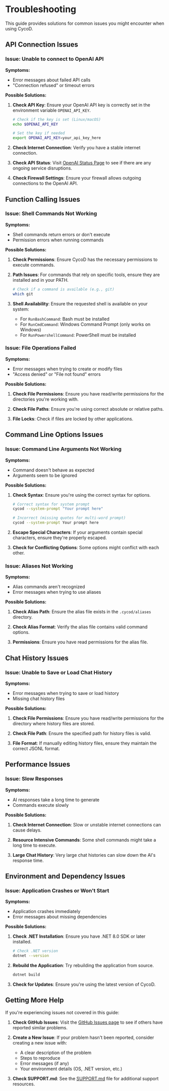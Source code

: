 # Troubleshooting

This guide provides solutions for common issues you might encounter when using CycoD.

## API Connection Issues

### Issue: Unable to connect to OpenAI API

**Symptoms:**
- Error messages about failed API calls
- "Connection refused" or timeout errors

**Possible Solutions:**
1. **Check API Key**: Ensure your OpenAI API key is correctly set in the environment variable `OPENAI_API_KEY`.
   ```bash
   # Check if the key is set (Linux/macOS)
   echo $OPENAI_API_KEY
   
   # Set the key if needed
   export OPENAI_API_KEY=your_api_key_here
   ```

2. **Check Internet Connection**: Verify you have a stable internet connection.

3. **Check API Status**: Visit [OpenAI Status Page](https://status.openai.com/) to see if there are any ongoing service disruptions.

4. **Check Firewall Settings**: Ensure your firewall allows outgoing connections to the OpenAI API.

## Function Calling Issues

### Issue: Shell Commands Not Working

**Symptoms:**
- Shell commands return errors or don't execute
- Permission errors when running commands

**Possible Solutions:**
1. **Check Permissions**: Ensure CycoD has the necessary permissions to execute commands.

2. **Path Issues**: For commands that rely on specific tools, ensure they are installed and in your PATH.
   ```bash
   # Check if a command is available (e.g., git)
   which git
   ```

3. **Shell Availability**: Ensure the requested shell is available on your system:
   - For `RunBashCommand`: Bash must be installed
   - For `RunCmdCommand`: Windows Command Prompt (only works on Windows)
   - For `RunPowershellCommand`: PowerShell must be installed

### Issue: File Operations Failed

**Symptoms:**
- Error messages when trying to create or modify files
- "Access denied" or "File not found" errors

**Possible Solutions:**
1. **Check File Permissions**: Ensure you have read/write permissions for the directories you're working with.

2. **Check File Paths**: Ensure you're using correct absolute or relative paths.

3. **File Locks**: Check if files are locked by other applications.

## Command Line Options Issues

### Issue: Command Line Arguments Not Working

**Symptoms:**
- Command doesn't behave as expected
- Arguments seem to be ignored

**Possible Solutions:**
1. **Check Syntax**: Ensure you're using the correct syntax for options.
   ```bash
   # Correct syntax for system prompt
   cycod --system-prompt "Your prompt here"
   
   # Incorrect (missing quotes for multi-word prompt)
   cycod --system-prompt Your prompt here
   ```

2. **Escape Special Characters**: If your arguments contain special characters, ensure they're properly escaped.

3. **Check for Conflicting Options**: Some options might conflict with each other.

### Issue: Aliases Not Working

**Symptoms:**
- Alias commands aren't recognized
- Error messages when trying to use aliases

**Possible Solutions:**
1. **Check Alias Path**: Ensure the alias file exists in the `.cycod/aliases` directory.

2. **Check Alias Format**: Verify the alias file contains valid command options.

3. **Permissions**: Ensure you have read permissions for the alias file.

## Chat History Issues

### Issue: Unable to Save or Load Chat History

**Symptoms:**
- Error messages when trying to save or load history
- Missing chat history files

**Possible Solutions:**
1. **Check File Permissions**: Ensure you have read/write permissions for the directory where history files are stored.

2. **Check File Path**: Ensure the specified path for history files is valid.

3. **File Format**: If manually editing history files, ensure they maintain the correct JSONL format.

## Performance Issues

### Issue: Slow Responses

**Symptoms:**
- AI responses take a long time to generate
- Commands execute slowly

**Possible Solutions:**
1. **Check Internet Connection**: Slow or unstable internet connections can cause delays.

2. **Resource Intensive Commands**: Some shell commands might take a long time to execute.

3. **Large Chat History**: Very large chat histories can slow down the AI's response time.

## Environment and Dependency Issues

### Issue: Application Crashes or Won't Start

**Symptoms:**
- Application crashes immediately
- Error messages about missing dependencies

**Possible Solutions:**
1. **Check .NET Installation**: Ensure you have .NET 8.0 SDK or later installed.
   ```bash
   # Check .NET version
   dotnet --version
   ```

2. **Rebuild the Application**: Try rebuilding the application from source.
   ```bash
   dotnet build
   ```

3. **Check for Updates**: Ensure you're using the latest version of CycoD.

## Getting More Help

If you're experiencing issues not covered in this guide:

1. **Check GitHub Issues**: Visit the [GitHub Issues page](https://github.com/username/cycod/issues) to see if others have reported similar problems.

2. **Create a New Issue**: If your problem hasn't been reported, consider creating a new issue with:
   - A clear description of the problem
   - Steps to reproduce
   - Error messages (if any)
   - Your environment details (OS, .NET version, etc.)

3. **Check SUPPORT.md**: See the [SUPPORT.md](../SUPPORT.md) file for additional support resources.